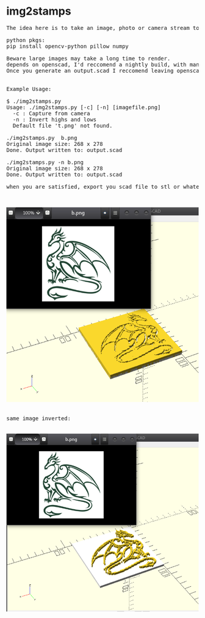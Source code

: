 # img2stamps
<pre>
The idea here is to take an image, photo or camera stream to generate a 3D printable stamp.

python pkgs:
pip install opencv-python pillow numpy

Beware large images may take a long time to render.
depends on openscad, I'd reccomend a nightly build, with manifold rendering selected.
Once you generate an output.scad I reccomend leaving openscad open to re-render. 


Example Usage:

$ ./img2stamps.py 
Usage: ./img2stamps.py [-c] [-n] [imagefile.png]
  -c : Capture from camera
  -n : Invert highs and lows
  Default file 't.png' not found.

./img2stamps.py  b.png 
Original image size: 268 x 278
Done. Output written to: output.scad

./img2stamps.py -n b.png 
Original image size: 268 x 278
Done. Output written to: output.scad

when you are satisfied, export you scad file to stl or whatever, to 3D print it. 

<pre>

<img src="https://github.com/FOSSBOSS/img2stamps/blob/main/imgs/aaa.png">
<br>
same image inverted:
<br>
<img src="https://github.com/FOSSBOSS/img2stamps/blob/main/imgs/bb.png">

